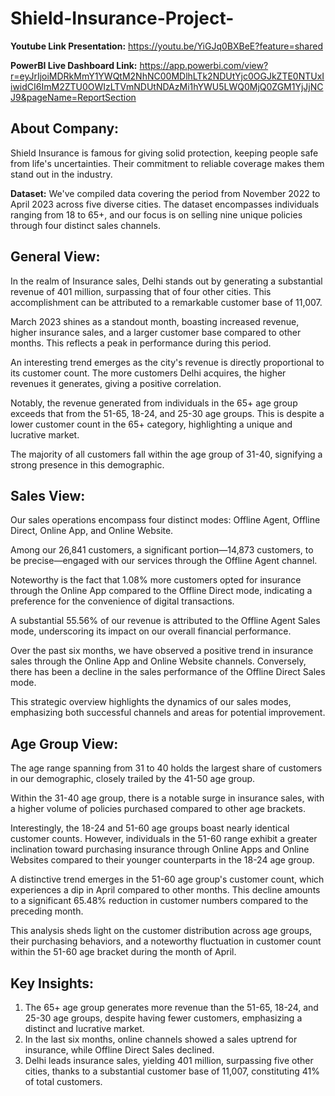 # Shield-Insurance-Project-

**Youtube Link Presentation:**  https://youtu.be/YiGJq0BXBeE?feature=shared

**PowerBI Live Dashboard Link:**  https://app.powerbi.com/view?r=eyJrIjoiMDRkMmY1YWQtM2NhNC00MDlhLTk2NDUtYjc0OGJkZTE0NTUxIiwidCI6ImM2ZTU0OWIzLTVmNDUtNDAzMi1hYWU5LWQ0MjQ0ZGM1YjJjNCJ9&pageName=ReportSection

## **About Company:**
Shield Insurance is famous for giving solid protection, keeping people safe from life's uncertainties. Their commitment to reliable coverage makes them stand out in the industry.

**Dataset:**
We've compiled data covering the period from November 2022 to April 2023 across five diverse cities. The dataset encompasses individuals ranging from 18 to 65+, and our focus is on selling nine unique policies through four distinct sales channels.

## **General View:**
In the realm of Insurance sales, Delhi stands out by generating a substantial revenue of 401 million, surpassing that of four other cities. This accomplishment can be attributed to a remarkable customer base of 11,007.

March 2023 shines as a standout month, boasting increased revenue, higher insurance sales, and a larger customer base compared to other months. This reflects a peak in performance during this period.

An interesting trend emerges as the city's revenue is directly proportional to its customer count. The more customers Delhi acquires, the higher revenues it generates, giving a positive correlation.

Notably, the revenue generated from individuals in the 65+ age group exceeds that from the 51-65, 18-24, and 25-30 age groups. This is despite a lower customer count in the 65+ category, highlighting a unique and lucrative market.

The majority of all customers fall within the age group of 31-40, signifying a strong presence in this demographic.

## **Sales View:**
Our sales operations encompass four distinct modes: Offline Agent, Offline Direct, Online App, and Online Website.

Among our 26,841 customers, a significant portion—14,873 customers, to be precise—engaged with our services through the Offline Agent channel.

Noteworthy is the fact that 1.08% more customers opted for insurance through the Online App compared to the Offline Direct mode, indicating a preference for the convenience of digital transactions.

A substantial 55.56% of our revenue is attributed to the Offline Agent Sales mode, underscoring its impact on our overall financial performance.

Over the past six months, we have observed a positive trend in insurance sales through the Online App and Online Website channels. Conversely, there has been a decline in the sales performance of the Offline Direct Sales mode.

This strategic overview highlights the dynamics of our sales modes, emphasizing both successful channels and areas for potential improvement.

## **Age Group View:**
 The age range spanning from 31 to 40 holds the largest share of customers in our demographic, closely trailed by the 41-50 age group.

Within the 31-40 age group, there is a notable surge in insurance sales, with a higher volume of policies purchased compared to other age brackets.

Interestingly, the 18-24 and 51-60 age groups boast nearly identical customer counts. However, individuals in the 51-60 range exhibit a greater inclination toward purchasing insurance through Online Apps and Online Websites compared to their younger counterparts in the 18-24 age group.

A distinctive trend emerges in the 51-60 age group's customer count, which experiences a dip in April compared to other months. This decline amounts to a significant 65.48% reduction in customer numbers compared to the preceding month.

This analysis sheds light on the customer distribution across age groups, their purchasing behaviors, and a noteworthy fluctuation in customer count within the 51-60 age bracket during the month of April.


## **Key Insights:** 
1. The 65+ age group generates more revenue than the 51-65, 18-24, and 25-30 age groups, despite having fewer customers, emphasizing a distinct and lucrative market.
2. In the last six months, online channels showed a sales uptrend for insurance, while Offline Direct Sales declined.
3. Delhi leads insurance sales, yielding 401 million, surpassing five other cities, thanks to a substantial customer base of 11,007, constituting 41% of total customers.
